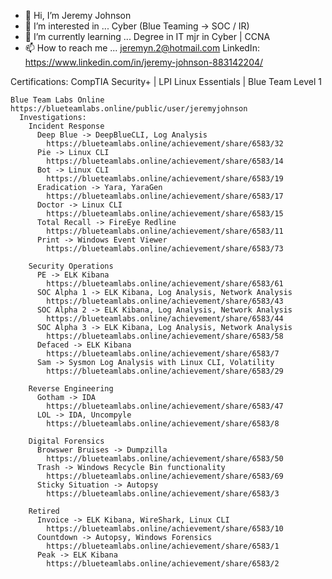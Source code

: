 - 👋 Hi, I’m Jeremy Johnson
- 👀 I’m interested in ... Cyber (Blue Teaming -> SOC / IR)
- 🌱 I’m currently learning ... Degree in IT mjr in Cyber | CCNA
- 📫 How to reach me ... jeremyn.2@hotmail.com
LinkedIn: https://www.linkedin.com/in/jeremy-johnson-883142204/

Certifications: CompTIA Security+ | LPI Linux Essentials | Blue Team Level 1

    Blue Team Labs Online 
    https://blueteamlabs.online/public/user/jeremyjohnson   
      Investigations:
        Incident Response
          Deep Blue -> DeepBlueCLI, Log Analysis
            https://blueteamlabs.online/achievement/share/6583/32
          Pie -> Linux CLI
            https://blueteamlabs.online/achievement/share/6583/14
          Bot -> Linux CLI
            https://blueteamlabs.online/achievement/share/6583/19
          Eradication -> Yara, YaraGen
            https://blueteamlabs.online/achievement/share/6583/17
          Doctor -> Linux CLI
            https://blueteamlabs.online/achievement/share/6583/15
          Total Recall -> FireEye Redline
            https://blueteamlabs.online/achievement/share/6583/11
          Print -> Windows Event Viewer
            https://blueteamlabs.online/achievement/share/6583/73
          
        Security Operations
          PE -> ELK Kibana
            https://blueteamlabs.online/achievement/share/6583/61
          SOC Alpha 1 -> ELK Kibana, Log Analysis, Network Analysis
            https://blueteamlabs.online/achievement/share/6583/43
          SOC Alpha 2 -> ELK Kibana, Log Analysis, Network Analysis
            https://blueteamlabs.online/achievement/share/6583/44
          SOC Alpha 3 -> ELK Kibana, Log Analysis, Network Analysis
            https://blueteamlabs.online/achievement/share/6583/58
          Defaced -> ELK Kibana
            https://blueteamlabs.online/achievement/share/6583/7
          Sam -> Sysmon Log Analysis with Linux CLI, Volatility
            https://blueteamlabs.online/achievement/share/6583/29
            
        Reverse Engineering
          Gotham -> IDA
            https://blueteamlabs.online/achievement/share/6583/47
          LOL -> IDA, Uncompyle
            https://blueteamlabs.online/achievement/share/6583/8
          
        Digital Forensics
          Browswer Bruises -> Dumpzilla
            https://blueteamlabs.online/achievement/share/6583/50
          Trash -> Windows Recycle Bin functionality
            https://blueteamlabs.online/achievement/share/6583/69
          Sticky Situation -> Autopsy 
            https://blueteamlabs.online/achievement/share/6583/3
          
        Retired
          Invoice -> ELK Kibana, WireShark, Linux CLI
            https://blueteamlabs.online/achievement/share/6583/10
          Countdown -> Autopsy, Windows Forensics
            https://blueteamlabs.online/achievement/share/6583/1
          Peak -> ELK Kibana
            https://blueteamlabs.online/achievement/share/6583/2
          
